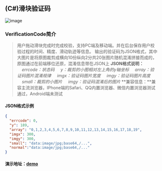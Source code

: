 ## (C#)滑块验证码
![image](https://raw.githubusercontent.com/eatage/VerificationCode/master/demo.png)

### VerificationCode简介

> 用户拖动滑块完成时完成校验，支持PC端及移动端。并在后台保存用户校验过程的时间、精度、滑动轨迹等信息。
> 输出的验证码为JSON格式，其中大图片是将原图裁剪成横向10份纵向2分共20张图片随机混淆拼接而成的，原图通过在前端移位还原，混淆信息带在JSON上
> **JSON格式说明：**
>&nbsp;&nbsp;&nbsp;&nbsp;*errcode：状态码*
> &nbsp;&nbsp;&nbsp;&nbsp;*y：裁剪的小图相对左上角的y轴坐标*
>&nbsp;&nbsp;&nbsp;&nbsp;*array：验证码图片混淆规律*
>&nbsp;&nbsp;&nbsp;&nbsp;*imgx：验证码图片宽度*
>&nbsp;&nbsp;&nbsp;&nbsp;*imgy：验证码图片高度*
>&nbsp;&nbsp;&nbsp;&nbsp;*small：裁剪的小图片*
>&nbsp;&nbsp;&nbsp;&nbsp;*imgy：验证码混淆后的图片*
>**兼容信息：**兼容主流浏览器，IPhone端的Safari、QQ内置浏览器、微信内置浏览器测试通过，Android端未测试
#### JSON格式示例
```  json
{
  "errcode": 0,
  "y": 189,
  "array": "0,1,2,3,4,5,6,7,8,9,10,11,12,13,14,15,16,17,18,19",
  "imgx": 300,
  "imgy": 300,
  "small": "data:image/jpg;base64,/...",
  "normal":"data:image/jpg;base64,/..."
}
```

#### 演示地址：[demo](http://120.76.164.184/vcode/demo.htm)
